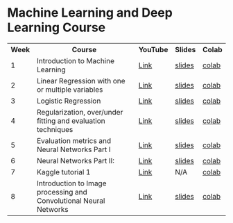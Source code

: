<h1>Machine Learning and Deep Learning Course</h1>

<table>
  <tr>
    <th>Week</th>
    <th>Course</th>
    <th>YouTube</th>
    <th>Slides</th>
    <th>Colab</th>
  </tr>
  <tr>
    <td>1</td>
    <td>Introduction to Machine Learning</td>
    <td><a href="Link">Link</a></td>
    <td><a href="slides">slides</a></td>
    <td><a href="colab">colab</a></td>
  </tr>
  <tr>
    <td>2</td>
    <td>Linear Regression with one or multiple variables</td>
    <td><a href="Link">Link</a></td>
    <td><a href="slides">slides</a></td>
    <td><a href="colab">colab</a></td>
  </tr>
  <tr>
    <td>3</td>
    <td>Logistic Regression</td>
    <td><a href="Link">Link</a></td>
    <td><a href="slides">slides</a></td>
    <td><a href="colab">colab</a></td>
  </tr>
  <tr>
    <td>4</td>
    <td>Regularization, over/under fitting and evaluation techniques</td>
    <td><a href="Link">Link</a></td>
    <td><a href="slides">slides</a></td>
    <td><a href="colab">colab</a></td>
  </tr>
  <tr>
    <td>5</td>
    <td>Evaluation metrics and Neural Networks Part I</td>
    <td><a href="Link">Link</a></td>
    <td><a href="slides">slides</a></td>
    <td><a href="colab">colab</a></td>
  </tr>
  <tr>
    <td>6</td>
    <td>Neural Networks Part II:</td>
    <td><a href="Link">Link</a></td>
    <td><a href="slides">slides</a></td>
    <td><a href="colab">colab</a></td>
  </tr>
  <tr>
    <td>7</td>
    <td>Kaggle tutorial 1</td>
    <td><a href="Link">Link</a></td>
    <td>N/A</td>
    <td><a href="colab">colab</a></td>
  </tr>
  <tr>
    <td>8</td>
    <td>Introduction to Image processing and Convolutional Neural Networks</td>
    <td><a href="Link">Link</a></td>
    <td><a href="slides">slides</a></td>
    <td><a href="colab">colab</a></td>
  </tr>
</table>
